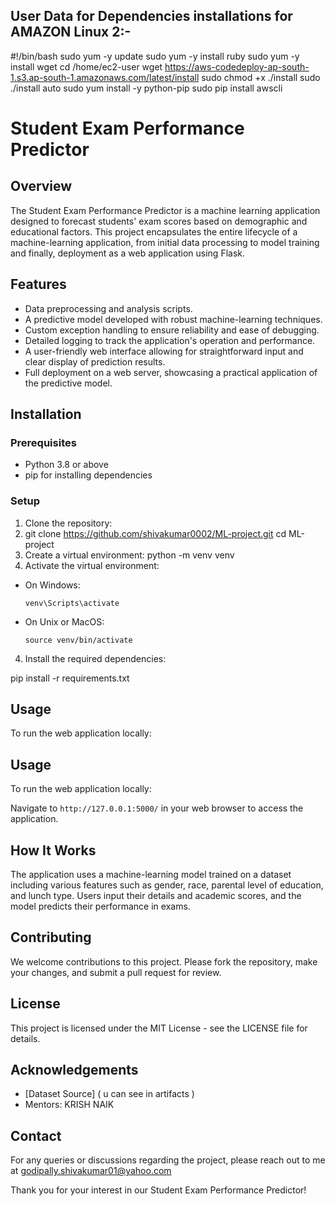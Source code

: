 ## User Data for Dependencies installations for AMAZON Linux 2:-

#!/bin/bash
sudo yum -y update
sudo yum -y install ruby
sudo yum -y install wget
cd /home/ec2-user
wget https://aws-codedeploy-ap-south-1.s3.ap-south-1.amazonaws.com/latest/install
sudo chmod +x ./install
sudo ./install auto
sudo yum install -y python-pip
sudo pip install awscli



# Student Exam Performance Predictor

## Overview
The Student Exam Performance Predictor is a machine learning application designed to forecast students' exam scores based on demographic and educational factors. This project encapsulates the entire lifecycle of a machine-learning application, from initial data processing to model training and finally, deployment as a web application using Flask.

## Features
- Data preprocessing and analysis scripts.
- A predictive model developed with robust machine-learning techniques.
- Custom exception handling to ensure reliability and ease of debugging.
- Detailed logging to track the application's operation and performance.
- A user-friendly web interface allowing for straightforward input and clear display of prediction results.
- Full deployment on a web server, showcasing a practical application of the predictive model.

## Installation

### Prerequisites
- Python 3.8 or above
- pip for installing dependencies

### Setup
1. Clone the repository:
2. git clone https://github.com/shivakumar0002/ML-project.git
cd ML-project
2. Create a virtual environment:
python -m venv venv
3. Activate the virtual environment:
- On Windows:
  ```
  venv\Scripts\activate
  ```
- On Unix or MacOS:
  ```
  source venv/bin/activate
  ```
4. Install the required dependencies:


 pip install -r requirements.txt 

 
## Usage
To run the web application locally:


## Usage
To run the web application locally:


Navigate to `http://127.0.0.1:5000/` in your web browser to access the application.

## How It Works
The application uses a machine-learning model trained on a dataset including various features such as gender, race, parental level of education, and lunch type. Users input their details and academic scores, and the model predicts their performance in exams.

## Contributing
We welcome contributions to this project. Please fork the repository, make your changes, and submit a pull request for review.

## License
This project is licensed under the MIT License - see the LICENSE file for details.

## Acknowledgements
- [Dataset Source] ( u can see in artifacts )
- Mentors: KRISH NAIK

## Contact
For any queries or discussions regarding the project, please reach out to me at godipally.shivakumar01@yahoo.com

Thank you for your interest in our Student Exam Performance Predictor!


